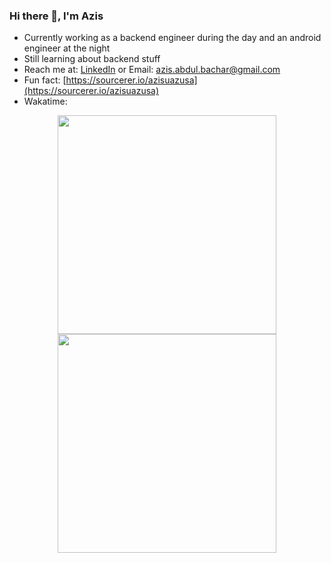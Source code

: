 ### Hi there 👋, I'm Azis

- Currently working as a backend engineer during the day and an android engineer at the night
- Still learning about backend stuff
- Reach me at: [LinkedIn](https://www.linkedin.com/in/azisuazusa/) or Email: azis.abdul.bachar@gmail.com
- Fun fact: [https://sourcerer.io/azisuazusa](https://sourcerer.io/azisuazusa)
- Wakatime:
<p align="center">
<img src="https://wakatime.com/share/@1a6e674d-4657-45bb-9aad-8fd05a736fed/d173a98d-2421-4688-9607-382bd7ec84c9.svg" height="350px" width="350px"/>
<img src="https://wakatime.com/share/@1a6e674d-4657-45bb-9aad-8fd05a736fed/81a356fc-e37d-41c7-a372-c45efff8b268.svg" height="350px" width="350px"/>
</p>

<!--
**azisuazusa/azisuazusa** is a ✨ _special_ ✨ repository because its `README.md` (this file) appears on your GitHub profile.
-->
